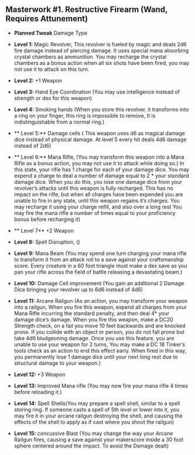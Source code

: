 ## Masterwork #1. Restructive Firearm (Wand, Requires Attunement)


-   **Planned Tweak** Damage Type
   
-   **Level 1:** Magic Revolver, This revolver is fueled by magic and deals 2d6 fire damage instead of piercing damage. It uses special mana absorbing crystal chambers as ammunition. You may recharge the crystal chambers as a bonus action when all six shots have been fired, you may not use it to attack on this turn.
    
-   **Level 2:** +1 Weapon
    
-   **Level 3:** Hand Eye Coordination (You may use intelligence instead of strength or dex for this weapon)
    
-   **Level 4:** Smoking hands (When you store this revolver, it transforms into a ring on your finger, this ring is impossible to remove, It is indistinguishable from a normal ring.)
    
-  ** Level 5:**  Damage cells ( This weapon uses d6 as magical damage dice instead of physical damage. At level 5 every hit deals 4d6 damage instead of 2d6)
    
-  ** Level 6:** Mana Rifle, (You may transform this weapon into a Mana Rifle as a bonus action, you may not use it to attack while doing so.) In this state, your rifle has 1 charge for each of your damage dice. You may expend a charge to deal a number of damage equal to 2 * your standard damage dice. When you do this, you lose one damage dice from your revolver’s attacks until this weapon is fully recharged. This has no impact on the rifle, but when all charges have been expended you are unable to fire in any state, until this weapon regains it’s charges. You may recharge it using your charge refill, and also over a long rest You may fire the mana rifle a number of times equal to your proficiency bonus before recharging it) 
    
-  ** Level 7**  +2 Weapon
    
-   **Level 8:** Spell Disruption, ()
    
-   **Level 9:** Mana Beam (You may spend one turn charging your mana rifle to transform it from an attack roll to a save against your craftsmanship score. Every creature in a 60 foot triangle must make a dex save as you pan your rifle across the field of battle releasing a devastating beam.)
    
-   **Level 10:** Damage Cell improvement (You gain an additional 2 Damage Dice bringing your revolver up to 6d6 instead of 4d6)
    
-   **Level 11:** Arcane Railgun (As an action, you may transform your weapon into a railgun, When you fire this weapon, expend all charges from your Mana Rifle incurring the standard penalty, and then deal 4* your damage dice’s damage. When you fire this weapon, make a DC20 Strength check, on a fail you move 10 feet backwards and are knocked prone. If you collide with an object or person, you do not fall prone but take 4d6 bludgeoning damage. Once you use this feature, you are unable to use your weapon for 2 turns, You may make a DC 18 Tinker’s tools check as an action to end this effect early. When fired in this way, you permanently lose 1 damage dice until your next long rest due to structural damage to your weapon.)
    
-   **Level 12:** +3 Weapon
    
-   **Level 13:** Improved Mana rifle (You may now fire your mana rifle 4 times before reloading it.)
    
-   **Level 14:** Spell Shells(You may prepare a spell shell, similar to a spell storing ring. If someone casts a spell of 5th level or lower into it, you may fire it in your arcane railgun destroying the shell, and causing the effects of the shell to apply as if cast where you shoot the railgun)
    
-   **Level 15:** concussive Blast (You may change the way your Arcane Railgun fires, causing a save against your makerscore inside a 30 foot sphere centered around the impact. To avoid the Damage dealt)